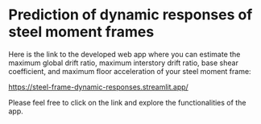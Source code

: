 # Prediction of dynamic responses of steel moment frames

Here is the link to the developed web app where you can estimate the maximum global drift ratio, maximum interstory drift ratio, base shear coefficient, and maximum floor acceleration of your steel moment frame:

https://steel-frame-dynamic-responses.streamlit.app/

Please feel free to click on the link and explore the functionalities of the app.
